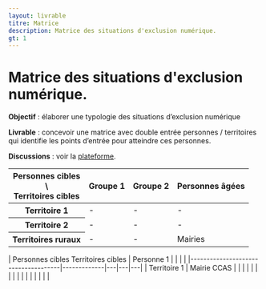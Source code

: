 ```yaml
---
layout: livrable
titre: Matrice
description: Matrice des situations d'exclusion numérique.
gt: 1
---
```


<h1>Matrice des situations d'exclusion numérique.</h1>

<div class="jumbotron">
  <p><b>Objectif</b> : élaborer une typologie des situations d’exclusion numérique</p>
  <p><b>Livrable</b> : concevoir une matrice avec double entrée personnes / territoires qui identifie les points d’entrée pour atteindre ces personnes.</p>
   <p><b>Discussions</b> : voir la <a href="https://strategie.societenumerique.gouv.fr/topic/17/1-1-matrice-des-situations-d-exclusion-num%C3%A9rique">plateforme</a>.</p>
</div>

<div>
  <table class="table table-bordered">
    <thead>
      <tr>
        <th class="text-center">Personnes cibles <br> \ <br> Territoires cibles</th>
        <th>Groupe 1</th>
        <th>Groupe 2</th>
        <th>Personnes âgées</th>
      </tr>
    </thead>
    <tbody>
      <tr>
        <th scope="row">Territoire 1</th>
        <td>-</td>
        <td>-</td>
        <td>-</td>
      </tr>
      <tr>
        <th scope="row">Territoire 2</th>
        <td>-</td>
        <td>-</td>
        <td>-</td>
      </tr>      
      <tr>
        <th scope="row">Territoires ruraux</th>
        <td>-</td>
        <td>-</td>
        <td>Mairies</td>
      </tr>
    </tbody>
  </table>
</div>


<div>
  <table class="table table-bordered">
| Personnes cibles Territoires cibles | Personne 1  |   |   |   |
|-------------------------------------|-------------|---|---|---|
| Territoire 1                        | Mairie CCAS |   |   |   |
|                                     |             |   |   |   |
|                                     |             |   |   |   | 
   
  </table>
</div>
